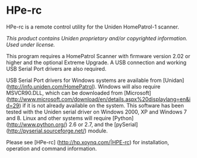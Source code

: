 HPe-rc
======

HPe-rc is a remote control utility for the Uniden HomePatrol-1 scanner. 

*This product contains Uniden proprietary and/or copyrighted information. Used under license.*

This program requires a HomePatrol Scanner with firmware version 2.02 or higher and the optional Extreme Upgrade. A USB connection and working USB Serial Port drivers are also required.

USB Serial Port drivers for Windows systems are available from [Unidan] (http://info.uniden.com/HomePatrol). Windows will also require MSVCR90.DLL, which can be downloaded from [Microsoft] (http://www.microsoft.com/download/en/details.aspx%20displaylang=en&id=29) if it is not already available on the system. This software has been tested with the Uniden serial driver on Windows 2000, XP and Windows 7 and 8. Linux and other systems will require [Python] (http://www.python.org/) 2.6 or 2.7, and the [pySerial] (http://pyserial.sourceforge.net/) module. 

Please see [HPe-rc] (http://hp.xoynq.com/|HPE-rc) for installation, operation and command information.
